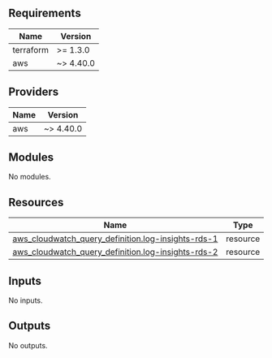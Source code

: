 [comment]: # (BEGIN_TF_DOCS)

## Requirements

| Name | Version |
|------|---------|
| terraform | >= 1.3.0 |
| aws | ~> 4.40.0 |

## Providers

| Name | Version |
|------|---------|
| aws | ~> 4.40.0 |

## Modules

No modules.

## Resources

| Name | Type |
|------|------|
| [aws_cloudwatch_query_definition.log-insights-rds-1](https://registry.terraform.io/providers/hashicorp/aws/latest/docs/resources/cloudwatch_query_definition) | resource |
| [aws_cloudwatch_query_definition.log-insights-rds-2](https://registry.terraform.io/providers/hashicorp/aws/latest/docs/resources/cloudwatch_query_definition) | resource |

## Inputs

No inputs.

## Outputs

No outputs.

[comment]: # (END_TF_DOCS)